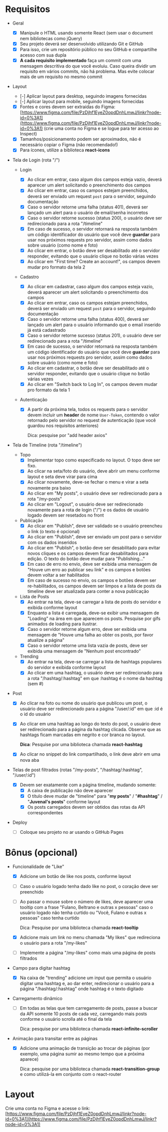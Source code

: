 # Requisitos

- Geral
  - [x] Manipule o HTML usando somente React (sem usar o document nem bibliotecas como jQuery)
  - [x] Seu projeto deverá ser desenvolvido utilizando Git e GitHub
  - [x] Para isso, crie um repositório público no seu GitHub e compartilhe acesso com sua dupla
  - [x] **A cada requisito implementado** faça um commit com uma mensagem descritiva do que você evoluiu. Caso queira dividir um requisito em vários commits, não há problema. Mas evite colocar mais de um requisito no mesmo commit
- Layout
  - [-] Aplicar layout para desktop, seguindo imagens fornecidas
  - [-] Aplicar layout para mobile, seguindo imagens fornecidas
  - [x] Fontes e cores devem ser extraídas do Figma: [https://www.figma.com/file/PzDjhf1EyeZ0opdDnhLmwJ/linkr?node-id=0%3A1](https://www.figma.com/file/PzDjhf1EyeZ0opdDnhLmwJ/linkr?node-id=0%3A1) (crie uma conta no Figma e se logue para ter acesso ao Inspect)
  - [x] Tamanhos/posicionamento podem ser aproximados, não é necessário copiar o Figma (não recomendado!)
  - [x] Para ícones, utilize a biblioteca **react-icons**
- Tela de Login (rota "/")

  - Login
    - [x] Ao clicar em entrar, caso algum dos campos esteja vazio, deverá aparecer um alert solicitando o preenchimento dos campos
    - [x] Ao clicar em entrar, caso os campos estejam preenchidos, deverá ser enviado um request `post` para o servidor, seguindo documentação
    - [x] Caso o servidor retorne uma falha (status 401), deverá ser lançado um alert para o usuário de email/senha incorretos
    - [x] Caso o servidor retorne sucesso (status 200), o usuário deve ser redirecionado para a rota "/timeline"
    - [x] Em caso de sucesso, o servidor retornará na resposta também um código identificador do usuário que você deve **guardar** para usar nos próximos requests pro servidor, assim como dados sobre usuário (como nome e foto)
    - [x] Ao clicar em entrar, o botão deve ser desabilitado até o servidor responder, evitando que o usuário clique no botão várias vezes
    - [x] Ao clicar em "First time? Create an account!", os campos devem mudar pro formato da tela 2
  - Cadastro
    - [x] Ao clicar em cadastrar, caso algum dos campos esteja vazio, deverá aparecer um alert solicitando o preenchimento dos campos
    - [x] Ao clicar em entrar, caso os campos estejam preenchidos, deverá ser enviado um request `post` para o servidor, seguindo documentação
    - [x] Caso o servidor retorne uma falha (status 400), deverá ser lançado um alert para o usuário informando que o email inserido já está cadastrado
    - [x] Caso o servidor retorne sucesso (status 201), o usuário deve ser redirecionado para a rota "/timeline"
    - [x] Em caso de sucesso, o servidor retornará na resposta também um código identificador do usuário que você deve **guardar** para usar nos próximos requests pro servidor, assim como dados sobre usuário (como nome e foto)
    - [x] Ao clicar em cadastrar, o botão deve ser desabilitado até o servidor responder, evitando que o usuário clique no botão várias vezes
    - [x] Ao clicar em "Switch back to Log In", os campos devem mudar pro formato da tela 1
  - Autenticação

    - [x] A partir da próxima tela, todos os requests para o servidor devem incluir um **header** de nome `User-Token`, contendo o valor retornado pelo servidor no request de autenticação (que você guardou nos requisitos anteriores)

      Dica: pesquise por "add header axios"

- Tela de Timeline (rota "/timeline")
  - Topo
    - [x] Implementar topo como especificado no layout. O topo deve ser fixo.
    - [x] Ao clicar na seta/foto do usuário, deve abrir um menu conforme layout e seta deve virar para cima
    - [x] Ao clicar novamente, deve-se fechar o menu e virar a seta novamente pra baixo
    - [x] Ao clicar em "My posts", o usuário deve ser redirecionado para a rota "/my-posts"
    - [x] Ao clicar em "Logout", o usuário deve ser redirecionado novamente para a rota de login ("/") e os dados de usuário logado devem ser resetados no front
  - Publicação
    - [x] Ao clicar em "Publish", deve ser validado se o usuário preencheu o link (o texto é opcional)
    - [x] Ao clicar em "Publish", deve ser enviado um post para o servidor com os dados inseridos
    - [x] Ao clicar em "Publish", o botão deve ser desabilitado para evitar novos cliques e os campos devem ficar desabilitados para edição. O texto do botão deve mudar para "Publishing..."
    - [x] Em caso de erro no envio, deve ser exibida uma mensagem de "Houve um erro ao publicar seu link" e os campos e botões devem voltar a ser habilitados
    - [x] Em caso de sucesso no envio, os campos e botões devem ser re-habilitados, os campos devem ser limpos e a lista de posts da timeline deve ser atualizada para conter a nova publicação
  - Lista de Posts
    - [x] Ao entrar na tela, deve-se carregar a lista de posts do servidor e exibida conforme layout
    - [x] Enquanto a lista é carregada, deve-se exibir uma mensagem de "Loading" na área em que aparecem os posts. Pesquise por gifs animados de loading para ilustrar.
    - [x] Caso o servidor retorne algum erro, deve ser exibida uma mensagem de "Houve uma falha ao obter os posts, por favor atualize a página"
    - [x] Caso o servidor retorne uma lista vazia de posts, deve ser exibida uma mensagem de "Nenhum post encontrado"
  - Trending
    - [x] Ao entrar na tela, deve-se carregar a lista de hashtags populares do servidor e exibida conforme layout
    - [x] Ao clicar em uma hashtag, o usuário deve ser redirecionado para a rota "/hashtag/:hashtag" em que :hashtag é o nome da hashtag (sem #)
- Post

  - [x] Ao clicar na foto ou nome do usuário que publicou um post, o usuário deve ser redirecionado para a página "/user/:id" em que :id é o id do usuário
  - [x] Ao clicar em uma hashtag ao longo do texto do post, o usuário deve ser redirecionado para a página da hashtag clicada. Observe que as hashtags ficam marcadas em negrito e cor branca no layout.

    **Dica**: Pesquise por uma biblioteca chamada **react-hashtag**

  - [x] Ao clicar no snippet do link compartilhado, o link deve abrir em uma nova aba

- Telas de post filtrados (rotas "/my-posts", "/hashtag/:hashtag", "/user/:id")

  - [x] Devem ser exatamente com a página timeline, mudando somente:
    - [x] A caixa de publicação não deve aparecer
    - [x] O título deve mudar de "timeline" para "**my posts**" / "**#hashtag**" / "**Juvenal's posts**" conforme layout
    - [x] Os posts carregados devem ser obtidos das rotas da API correspondentes

- Deploy
  - [ ] Coloque seu projeto no ar usando o GitHub Pages

# Bônus (opcional)

- Funcionalidade de "Like"

  - [x] Adicione um botão de like nos posts, conforme layout
  - [ ] Caso o usuário logado tenha dado like no post, o coração deve ser preenchido
  - [ ] Ao passar o mouse sobre o número de likes, deve aparecer uma tooltip com a frase "Fulano, Beltrano e outras x pessoas" caso o usuário logado não tenha curtido ou "Você, Fulano e outras x pessoas" caso tenha curtido

    Dica: Pesquise por uma biblioteca chamada **react-tooltip**

  - [x] Adicione mais um link no menu chamada "My likes" que redireciona o usuário para a rota "/my-likes"
  - [ ] Implemente a página "/my-likes" como mais uma página de posts filtrados

- Campo para digitar hashtag
  - [x] Na caixa de "trending" adicione um input que permita o usuário digitar uma hashtag e, ao dar enter, redirecionar o usuário para a página "/hashtag/:hashtag" onde hashtag é o texto digitado
- Carregamento dinâmico

  - [ ] Em todas as telas que tem carregamento de posts, passe a buscar da API somente 10 posts de cada vez, carregando mais posts conforme o usuário scrolla até o final da tela

    Dica: pesquise por uma biblioteca chamada **react-infinite-scroller**

- Animação para transitar entre as páginas

  - [x] Adicione uma animação de transição ao trocar de páginas (por exemplo, uma página sumir ao mesmo tempo que a próxima aparece)

    Dica: pesquise por uma biblioteca chamada **react-transition-group** e como utilizá-la em conjunto com o react-router

# Layout

Crie uma conta no Figma e acesse o link: [https://www.figma.com/file/PzDjhf1EyeZ0opdDnhLmwJ/linkr?node-id=0%3A1](https://www.figma.com/file/PzDjhf1EyeZ0opdDnhLmwJ/linkr?node-id=0%3A1)
